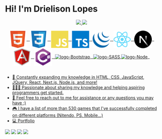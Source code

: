<h1>Hi! I'm Drielison Lopes</h1>

<div align="center">
  <a href="https://github.com/DrielisonLopes">
  <img height="180em" src="https://github-readme-stats.vercel.app/api?username=DrielisonLopes&show_icons=true&theme=algolia&count_private=true"/>
  <img height="180em" src="https://github-readme-stats.vercel.app/api/top-langs/?username=DrielisonLopes&layout=compact&langs_count=7&theme=algolia"/>
</div>
  
<div align="center" style="display: inline_block"><br>
  <img align="center" alt="logo-HTML" height="58" width="58" src="https://raw.githubusercontent.com/devicons/devicon/master/icons/html5/html5-original.svg">&ensp;
  <img align="center" alt="logo-CSS" height="58" width="58" src="https://raw.githubusercontent.com/devicons/devicon/master/icons/css3/css3-original.svg">&ensp;
  <img align="center" alt="logo-Js" height="58" width="58" src="https://raw.githubusercontent.com/devicons/devicon/master/icons/javascript/javascript-plain.svg">&ensp;
  <img align="center" alt="logo-TypeScript" height="58" width="58" src="https://raw.githubusercontent.com/devicons/devicon/master/icons/typescript/typescript-original.svg">&ensp;
  <img align="center" alt="logo-JQuery" height="58" width="58" src="https://raw.githubusercontent.com/devicons/devicon/master/icons/jquery/jquery-original.svg">&ensp;
  <img align="center" alt="logo-React" height="58" width="58" src="https://raw.githubusercontent.com/devicons/devicon/master/icons/react/react-original.svg">&ensp;
  <img align="center" alt="logo-Next" height="58" width="58" src="https://raw.githubusercontent.com/devicons/devicon/master/icons/nextjs/nextjs-original.svg">&ensp;
  <img align="center" alt="logo-Angular" height="58" width="58" src="https://raw.githubusercontent.com/devicons/devicon/master/icons/angularjs/angularjs-original.svg">&ensp;
  <img align="center" alt="logo-Csharp" height="58" width="58" src="https://raw.githubusercontent.com/devicons/devicon/master/icons/csharp/csharp-original.svg">&ensp;
  <img align="center" alt="logo-Bootstrap" height="58" width="58" rel="stylesheet" src="https://cdn.jsdelivr.net/gh/devicons/devicon@latest/icons/bootstrap/bootstrap-original.svg">&ensp;
  <img align="center" alt="logo-SASS" height="58" width="58" rel="stylesheet" src="https://cdn.jsdelivr.net/gh/devicons/devicon/icons/sass/sass-original.svg">
  <img align="center" alt="logo-Node" height="58" width="58" src="https://cdn.jsdelivr.net/gh/devicons/devicon/icons/nodejs/nodejs-original.svg">&ensp;  
</div>
  
  ##
  <img align="left" alt="" height="200" style="border-radius:50px;" src="https://share-cdn.picrew.me/shareImg/org/202201/684058_PSo4IfPE.png">
  
- 🌱 Constantly expanding my knowledge in HTML, CSS, JavaScript, JQuery, React, Next.js, Node.js, and more!
- 👨🏻‍💻 Passionate about sharing my knowledge and helping aspiring programmers get started.
- 💬 Feel free to reach out to me for assistance or any questions you may have ;)
- 🎮 I have a list of more than 530 games that I've successfully completed on different platforms (Nitendo, PS, Mobile...)
- 💻 <a href="https://drielison-lopes.vercel.app/">Portfolio
 
<div> 
  <a href ="mailto:drielisonl@gmail.com"><img src="https://img.shields.io/badge/Gmail-D14836?style=for-the-badge&logo=gmail&logoColor=white" target="_blank"></a>
  <a href="https://www.linkedin.com/in/drielison-lopes/" target="_blank"><img src="https://img.shields.io/badge/-LinkedIn-%230077B5?style=for-the-badge&logo=linkedin&logoColor=white" target="_blank"></a> 
  <a href = "https://web.whatsapp.com/send?phone=5571999685371" target="_blank"><img src="https://img.shields.io/badge/WhatsApp-25D366?style=for-the-badge&logo=whatsapp&logoColor=white" target="_blank"></a>
  <a href = "https://codepen.io/drielisonlopes"><img src="https://img.shields.io/badge/Codepen-000000?style=for-the-badge&logo=codepen&logoColor=white" target="_blank"></a>
</div>
